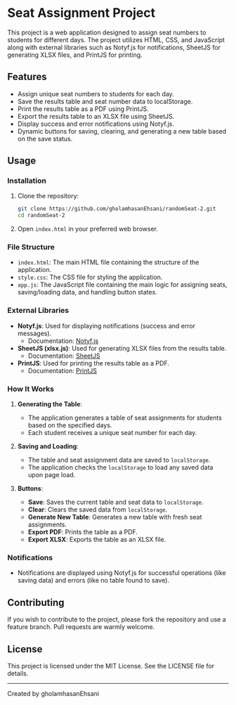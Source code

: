 # Seat Assignment Project

This project is a web application designed to assign seat numbers to students for different days. The project utilizes HTML, CSS, and JavaScript along with external libraries such as Notyf.js for notifications, SheetJS for generating XLSX files, and PrintJS for printing.

## Features

- Assign unique seat numbers to students for each day.
- Save the results table and seat number data to localStorage.
- Print the results table as a PDF using PrintJS.
- Export the results table to an XLSX file using SheetJS.
- Display success and error notifications using Notyf.js.
- Dynamic buttons for saving, clearing, and generating a new table based on the save status.

## Usage

### Installation

1. Clone the repository:

    ```sh
    git clone https://github.com/gholamhasanEhsani/randomSeat-2.git
    cd randomSeat-2
    ```

2. Open `index.html` in your preferred web browser.

### File Structure

- `index.html`: The main HTML file containing the structure of the application.
- `style.css`: The CSS file for styling the application.
- `app.js`: The JavaScript file containing the main logic for assigning seats, saving/loading data, and handling button states.

### External Libraries

- **Notyf.js**: Used for displaying notifications (success and error messages).
  - Documentation: [Notyf.js](https://github.com/caroso1222/notyf)
- **SheetJS (xlsx.js)**: Used for generating XLSX files from the results table.
  - Documentation: [SheetJS](https://sheetjs.com/)
- **PrintJS**: Used for printing the results table as a PDF.
  - Documentation: [PrintJS](https://printjs.crabbly.com/)

### How It Works

1. **Generating the Table**:
    - The application generates a table of seat assignments for students based on the specified days.
    - Each student receives a unique seat number for each day.

2. **Saving and Loading**:
    - The table and seat assignment data are saved to `localStorage`.
    - The application checks the `localStorage` to load any saved data upon page load.

3. **Buttons**:
    - **Save**: Saves the current table and seat data to `localStorage`.
    - **Clear**: Clears the saved data from `localStorage`.
    - **Generate New Table**: Generates a new table with fresh seat assignments.
    - **Export PDF**: Prints the table as a PDF.
    - **Export XLSX**: Exports the table as an XLSX file.

### Notifications

- Notifications are displayed using Notyf.js for successful operations (like saving data) and errors (like no table found to save).

## Contributing

If you wish to contribute to the project, please fork the repository and use a feature branch. Pull requests are warmly welcome.

## License

This project is licensed under the MIT License. See the LICENSE file for details.

---
Created by gholamhasanEhsani
